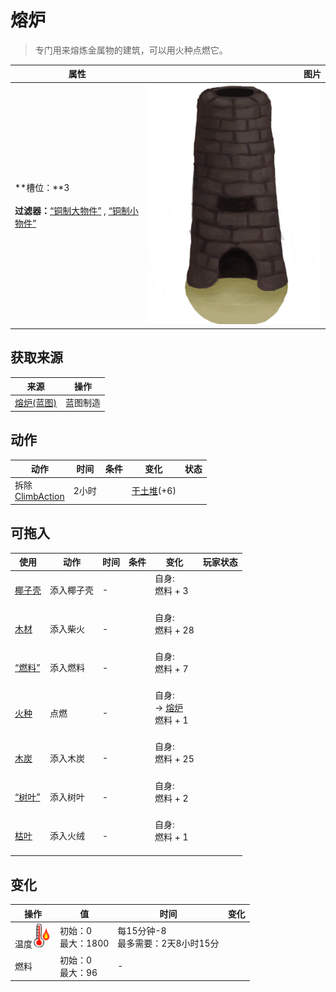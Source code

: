 # 熔炉  
> 专门用来熔炼金属物的建筑，可以用火种点燃它。  
  
  属性  |   图片   
 ----  |  ----:   
 **槽位：**3<br><br>**过滤器：**[“铜制大物件”](tag_CopperBig.md) , [“铜制小物件”](tag_CopperSmall.md)  |  ![](Sprite/Forge.png)   
  
## 获取来源  
来源  |  操作  
----  |  ----  
[熔炉(蓝图)](Bp_Forge.md)  |  蓝图制造  
## 动作  
动作  |  时间  |  条件  |  变化  |  状态  
----  |  ----  |  ----  |  ----  |  ----  
拆除<br>[ClimbAction](ClimbAction.md)  |  2小时  |    |  [干土堆](DirtPile.md)(+6)<br>  |    
## 可拖入  
使用  |  动作  |  时间  |  条件  |  变化  |  玩家状态  
----  |  ----  |  ----  |  ----  |  ----  |  ----  
[椰子壳](CoconutShell.md)  |  添入椰子壳  |  -  |    |  自身:<br>燃料 + 3<br><br>  |    
[木材](Wood.md)  |  添入柴火  |  -  |    |  自身:<br>燃料 + 28<br><br>  |    
[“燃料”](tag_Fuel.md)  |  添入燃料  |  -  |    |  自身:<br>燃料 + 7<br><br>  |    
[火种](TinderLit.md)  |  点燃  |  -  |    |  自身:<br>→ [熔炉](Forge.md)<br>燃料 + 1<br><br>  |    
[木炭](Charcoal.md)  |  添入木炭  |  -  |    |  自身:<br>燃料 + 25<br><br>  |    
[“树叶”](tag_Leaves.md)  |  添入树叶  |  -  |    |  自身:<br>燃料 + 2<br><br>  |    
[枯叶](LeavesDry.md)  |  添入火绒  |  -  |    |  自身:<br>燃料 + 1<br><br>  |    
## 变化   
操作  |  值  |  时间  |  变化  
----  |  ----  |  ----  |  ----  
温度<img decoding="async" src="Sprite/Hot.png" style="width:30px;">  |  初始：0<br>最大：1800  |  每15分钟-8<br>最多需要：2天8小时15分  |    
燃料  |  初始：0<br>最大：96  |  -  |    
